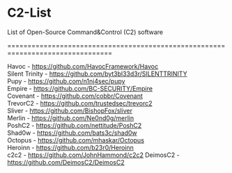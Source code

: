 # C2-List
List of Open-Source Command&amp;Control (C2) software

================================================================================

Havoc - https://github.com/HavocFramework/Havoc<br>
Silent Trinity - https://github.com/byt3bl33d3r/SILENTTRINITY<br>
Pupy - https://github.com/n1nj4sec/pupy<br>
Empire - https://github.com/BC-SECURITY/Empire<br>
Covenant - https://github.com/cobbr/Covenant<br>
TrevorC2 - https://github.com/trustedsec/trevorc2<br>
Sliver - https://github.com/BishopFox/sliver<br>
Merlin - https://github.com/Ne0nd0g/merlin<br>
PoshC2 - https://github.com/nettitude/PoshC2<br>
Shad0w - https://github.com/bats3c/shad0w<br>
Octopus - https://github.com/mhaskar/Octopus<br>
Heroinn - https://github.com/b23r0/Heroinn<br>
c2c2 - https://github.com/JohnHammond/c2c2
DeimosC2 - https://github.com/DeimosC2/DeimosC2

